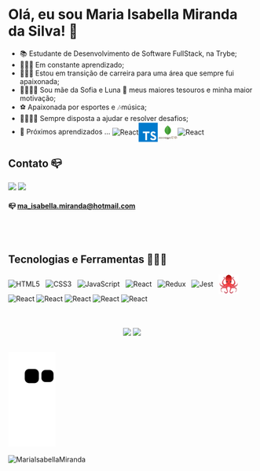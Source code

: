 # Olá, eu sou Maria Isabella Miranda da Silva! 👋

- 📚 Estudante de Desenvolvimento de Software FullStack, na Trybe;
- 👩🏽‍🎓 Em constante aprendizado;
- 👩🏽‍💼 Estou em transição de carreira para uma área que sempre fui apaixonada;
- 👨‍👩‍👧‍👧 Sou mãe da Sofia e Luna 💞 meus maiores tesouros e minha maior motivação;
- ⚽ Apaixonada por esportes e 🎶música;
- 🤜🏽🤛🏽 Sempre disposta a ajudar e resolver desafios;
- 📕 Próximos aprendizados ...
<img align="center" alt="React" height="40" width="40" src="https://cdn.jsdelivr.net/gh/devicons/devicon/icons/nodejs/nodejs-original.svg" /><img align="center" alt="React" height="40" width="40" src="https://raw.githubusercontent.com/devicons/devicon/master/icons/typescript/typescript-original.svg" alt=" texto datilografado"/><img align="center" alt="Gabriel-RTL" height="30" width="40" src="https://raw.githubusercontent.com/devicons/devicon/master/icons/mongodb/mongodb-original-wordmark.svg"><img align="center" alt="React" height="40" width="40" src="https://cdn.jsdelivr.net/gh/devicons/devicon/icons/python/python-original.svg" />

## Contato 📪

<a rel="noreferrer noopener" target="_blank" href="https://www.linkedin.com/in/maria-isabella-miranda/"><img style="max-width: 100%" src="https://img.shields.io/badge/LinkedIn-0077B5?style=for-the-badge&logo=linkedin&logoColor=white"></a>
<a rel="noreferrer noopener" target="_blank" href="https://api.whatsapp.com/send?phone=5516992822253"><img style="max-width: 100%" src="https://img.shields.io/badge/Whatsapp-25D366?style=for-the-badge&logo=whatsapp&logoColor=white"></a>

#### 📪 ma_isabella.miranda@hotmail.com
<br>
<br>

## Tecnologias e Ferramentas 👩🏽‍💻
<div style="display: inline_block">
 <img align="center" alt="HTML5" height="40" width="40" src="https://cdn.jsdelivr.net/gh/devicons/devicon/icons/html5/html5-original.svg"> &nbsp;
 <img align="center" alt="CSS3" height="40" width="40" src="https://cdn.jsdelivr.net/gh/devicons/devicon/icons/css3/css3-original.svg"> &nbsp;
 <img align="center" alt="JavaScript" height="40" width="40" src="https://cdn.jsdelivr.net/gh/devicons/devicon/icons/javascript/javascript-original.svg"> &nbsp;
 <img align="center" alt="React" height="40" width="40" src="https://cdn.jsdelivr.net/gh/devicons/devicon/icons/react/react-original.svg"> &nbsp;
 <img align="center" alt="Redux" height="40" width="40" src="https://cdn.jsdelivr.net/gh/devicons/devicon/icons/redux/redux-original.svg"> &nbsp;
 <img align="center" alt="Jest" height="40" width="40" src="https://cdn.jsdelivr.net/gh/devicons/devicon/icons/jest/jest-plain.svg"> &nbsp;
 <img align="center" alt="Testing Library" height="40" width="40" src="https://raw.githubusercontent.com/testing-library/dom-testing-library/main/other/octopus.png">
 <img align="center" alt="React" height="40" width="40" src="https://cdn.jsdelivr.net/gh/devicons/devicon/icons/npm/npm-original-wordmark.svg" />
 <img align="center" alt="React" height="40" width="40" src="https://cdn.jsdelivr.net/gh/devicons/devicon/icons/git/git-original.svg" />
 <img align="center" alt="React" height="40" width="40" src="https://cdn.jsdelivr.net/gh/devicons/devicon/icons/github/github-original.svg" />
 <img align="center" alt="React" height="40" width="40" src="https://cdn.jsdelivr.net/gh/devicons/devicon/icons/mysql/mysql-original.svg" />
 <img align="center" alt="React" height="40" width="40" src="https://cdn.jsdelivr.net/gh/devicons/devicon/icons/docker/docker-original.svg" />
</div>

<br>
<br>
<br>

<div align="center">
  <img height="180em" src="https://github-readme-stats.vercel.app/api?username=MariaIsabellaMiranda&show_icons=true&theme=dracula&include_all_commits=true&count_private=true"/>
  <img height="180em" src="https://github-readme-stats.vercel.app/api/top-langs/?username=MariaIsabellaMiranda&layout=compact&langs_count=10&theme=dracula"/>

  <!-- TEMAS: dark, radical, merko, gruvbox, tokyonight, onedark, cobalt, synthwave, highcontrast, dracula -->
</div>
<br>

![Snake animation](https://github.com/MariaIsabellaMiranda/MariaIsabellaMiranda/blob/output/github-contribution-grid-snake.svg)

<p align="left"> <img src="https://komarev.com/ghpvc/?username=MariaIsabellaMiranda&label=Profile%20views&color=0e75b6&style=flat" alt="MariaIsabellaMiranda" /> </p>
